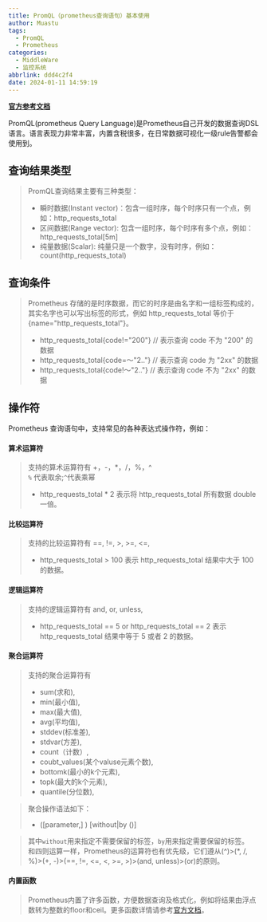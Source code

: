```yaml
---
title: PromQL（prometheus查询语句）基本使用
author: Muastu
tags:
  - PromQL
  - Prometheus
categories:
  - MiddleWare
  - 监控系统
abbrlink: ddd4c2f4
date: 2024-01-11 14:59:19
---
```

**[官方参考文档](https://songjiayang.gitbooks.io/prometheus/content/promql/summary.html)**
  
PromQL(prometheus Query Language)是Prometheus自己开发的数据查询DSL语言。语言表现力非常丰富，内置含税很多，在日常数据可视化一级rule告警都会使用到。

## 查询结果类型
> PromQL查询结果主要有三种类型：
>* 瞬时数据(Instant vector)：包含一组时序，每个时序只有一个点，例如：http_requests_total
>* 区间数据(Range vector): 包含一组时序，每个时序有多个点，例如：http_requests_total[5m]
>* 纯量数据(Scalar): 纯量只是一个数字，没有时序，例如：count(http_requests_total)

## 查询条件
> Prometheus 存储的是时序数据，而它的时序是由名字和一组标签构成的，其实名字也可以写出标签的形式，例如 http_requests_total 等价于 {name="http_requests_total"}。
>* http_requests_total{code!="200"}  // 表示查询 code 不为 "200" 的数据
>* http_requests_total{code=～"2.."} // 表示查询 code 为 "2xx" 的数据
>* http_requests_total{code!～"2.."} // 表示查询 code 不为 "2xx" 的数据

## 操作符
Prometheus 查询语句中，支持常见的各种表达式操作符，例如：
#### 算术运算符
> 支持的算术运算符有 +，-，*，/，%，^  
> `%` 代表取余;`^`代表乘幂
>* http_requests_total * 2 表示将 http_requests_total 所有数据 double 一倍。  

#### 比较运算符
> 支持的比较运算符有 ==, !=, >, >=, <=,
>* http_requests_total > 100 表示 http_requests_total 结果中大于 100 的数据。

#### 逻辑运算符
> 支持的逻辑运算符有 and, or, unless,
>* http_requests_total == 5 or http_requests_total == 2 表示 http_requests_total 结果中等于 5 或者 2 的数据。

#### 聚合运算符
> 支持的聚合运算符有 
>* sum(求和),   
>* min(最小值),  
>* max(最大值), 
>* avg(平均值), 
>* stddev(标准差), 
>* stdvar(方差), 
>* count（计数）, 
>* coubt_values(某个valuse元素个数),  
>* bottomk(最小的k个元素),  
>* topk(最大的k个元素),   
>* quantile(分位数),  

> 聚合操作语法如下：
>* <aggr-op>([parameter,] <vector expression>) [without|by (<label list>)]  

> 其中`without`用来指定不需要保留的标签，`by`用来指定需要保留的标签。  
和四则运算一样，Prometheus的运算符也有优先级，它们遵从(^)>(*, /, %)>(+, -)>(==, !=, <=, <, >=, >)>(and, unless)>(or)的原则。

#### 内置函数

> Prometheus内置了许多函数，方便数据查询及格式化，例如将结果由浮点数转为整数的floor和ceil。更多函数详情请参考[官方文档](https://prometheus.io/docs/prometheus/latest/querying/functions/)。
